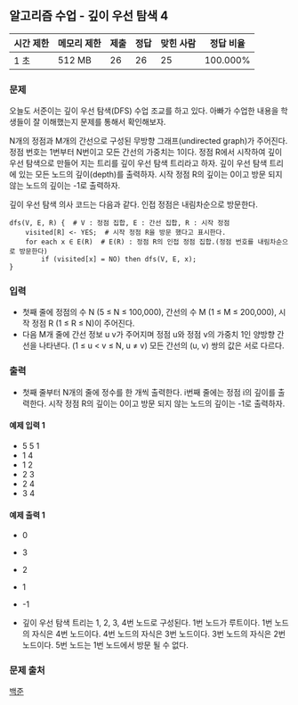 ## 알고리즘 수업 - 깊이 우선 탐색 4
 
|시간 제한|	메모리 제한|	제출|	정답|	맞힌 사람|	정답 비율|
|---|---|---|---|---|---|
|1 초|	512 MB|	26|	26|	25|	100.000%|

### 문제
오늘도 서준이는 깊이 우선 탐색(DFS) 수업 조교를 하고 있다. 아빠가 수업한 내용을 학생들이 잘 이해했는지 문제를 통해서 확인해보자.

N개의 정점과 M개의 간선으로 구성된 무방향 그래프(undirected graph)가 주어진다. 정점 번호는 1번부터 N번이고 모든 간선의 가중치는 1이다. 정점 R에서 시작하여 깊이 우선 탐색으로 만들어 지는 트리를 깊이 우선 탐색 트리라고 하자. 깊이 우선 탐색 트리에 있는 모든 노드의 깊이(depth)를 출력하자. 시작 정점 R의 깊이는 0이고 방문 되지 않는 노드의 깊이는 -1로 출력하자.

깊이 우선 탐색 의사 코드는 다음과 같다. 인접 정점은 내림차순으로 방문한다.
```
dfs(V, E, R) {  # V : 정점 집합, E : 간선 집합, R : 시작 정점
    visited[R] <- YES;  # 시작 정점 R을 방문 했다고 표시한다.
    for each x ∈ E(R)  # E(R) : 정점 R의 인접 정점 집합.(정점 번호를 내림차순으로 방문한다)
        if (visited[x] = NO) then dfs(V, E, x);
}
```

### 입력
- 첫째 줄에 정점의 수 N (5 ≤ N ≤ 100,000), 간선의 수 M (1 ≤ M ≤ 200,000), 시작 정점 R (1 ≤ R ≤ N)이 주어진다.
- 다음 M개 줄에 간선 정보 u v가 주어지며 정점 u와 정점 v의 가중치 1인 양방향 간선을 나타낸다. (1 ≤ u < v ≤ N, u ≠ v) 모든 간선의 (u, v) 쌍의 값은 서로 다르다.

### 출력
- 첫째 줄부터 N개의 줄에 정수를 한 개씩 출력한다. i번째 줄에는 정점 i의 깊이를 출력한다. 시작 정점 R의 깊이는 0이고 방문 되지 않는 노드의 깊이는 -1로 출력하자.

#### 예제 입력 1 
- 5 5 1
- 1 4
- 1 2
- 2 3
- 2 4
- 3 4

#### 예제 출력 1 
- 0
- 3
- 2
- 1
- -1

- 깊이 우선 탐색 트리는 1, 2, 3, 4번 노드로 구성된다. 1번 노드가 루트이다. 1번 노드의 자식은 4번 노드이다. 4번 노드의 자식은 3번 노드이다. 3번 노드의 자식은 2번 노드이다. 5번 노드는 1번 노드에서 방문 될 수 없다.

### 문제 출처
[백준](https://www.acmicpc.net/problem/24482)